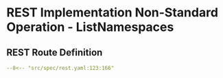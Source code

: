 # REST Implementation Non-Standard Operation - ListNamespaces

## REST Route Definition

```yaml
--8<-- "src/spec/rest.yaml:123:166"
```